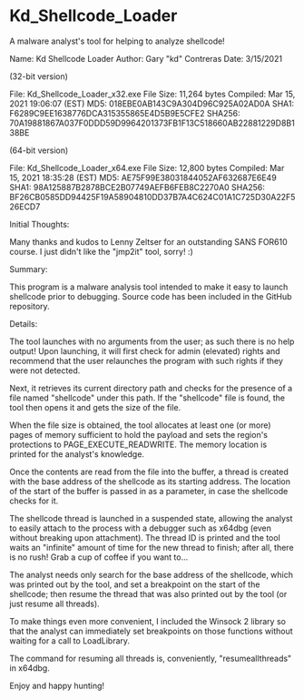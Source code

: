 # Kd_Shellcode_Loader
A malware analyst's tool for helping to analyze shellcode!

Name: 		Kd Shellcode Loader
Author: 	Gary "kd" Contreras
Date: 		3/15/2021

(32-bit version)

File:		Kd_Shellcode_Loader_x32.exe
File Size: 	11,264 bytes
Compiled:	Mar 15, 2021 19:06:07 (EST)
MD5:		018EBE0AB143C9A304D96C925A02AD0A
SHA1:		F6289C9EE1638776DCA315355865E4D5B9E5CFE2
SHA256:	70A19881867A037F0DDD59D9964201373FB1F13C518660AB22881229D8B138BE

(64-bit version)

File:		Kd_Shellcode_Loader_x64.exe
File Size: 	12,800 bytes
Compiled:	Mar 15, 2021 18:35:28 (EST)
MD5:		AE75F99E38031844052AF632687E6E49
SHA1:		98A125887B2878BCE2B07749AEFB6FEB8C2270A0
SHA256: 	BF26CB0585DD94425F19A58904810DD37B7A4C624C01A1C725D30A22F526ECD7


Initial Thoughts:

Many thanks and kudos to Lenny Zeltser for an outstanding SANS FOR610 course. I just didn't like the "jmp2it" tool, sorry! :)

Summary:

This program is a malware analysis tool intended to make it easy to launch shellcode prior to debugging. Source code 
has been included in the GitHub repository.

Details:

The tool launches with no arguments from the user; as such there is no help output! Upon launching, it will first check for 
admin (elevated) rights and recommend that the user relaunches the program with such rights if they were not detected.

Next, it retrieves its current directory path and checks for the presence of a file named "shellcode" under this path. If 
the "shellcode" file is found, the tool then opens it and gets the size of the file.

When the file size is obtained, the tool allocates at least one (or more) pages of memory sufficient to hold the payload 
and sets the region's protections to PAGE_EXECUTE_READWRITE. The memory location is printed for the analyst's knowledge.

Once the contents are read from the file into the buffer, a thread is created with the base address of the shellcode as its 
starting address. The location of the start of the buffer is passed in as a parameter, in case the shellcode checks for it.

The shellcode thread is launched in a suspended state, allowing the analyst to easily attach to the process with a 
debugger such as x64dbg (even without breaking upon attachment). The thread ID is printed and the tool waits an "infinite" 
amount of time for the new thread to finish; after all, there is no rush! Grab a cup of coffee if you want to...

The analyst needs only search for the base address of the shellcode, which was printed out by the tool, and set a breakpoint 
on the start of the shellcode; then resume the thread that was also printed out by the tool (or just resume all threads).

To make things even more convenient, I included the Winsock 2 library so that the analyst can immediately set breakpoints on 
those functions without waiting for a call to LoadLibrary.

The command for resuming all threads is, conveniently, "resumeallthreads" in x64dbg.

Enjoy and happy hunting!
